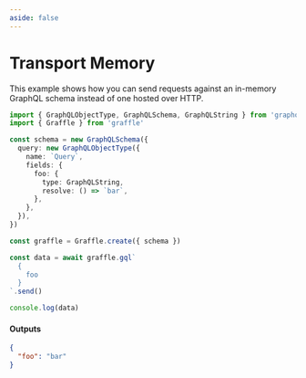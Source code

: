 ```yaml
---
aside: false
---
```


# Transport Memory

This example shows how you can send requests against an in-memory GraphQL schema instead of one hosted over HTTP.

<!-- dprint-ignore-start -->
```ts twoslash
import { GraphQLObjectType, GraphQLSchema, GraphQLString } from 'graphql'
import { Graffle } from 'graffle'

const schema = new GraphQLSchema({
  query: new GraphQLObjectType({
    name: `Query`,
    fields: {
      foo: {
        type: GraphQLString,
        resolve: () => `bar`,
      },
    },
  }),
})

const graffle = Graffle.create({ schema })

const data = await graffle.gql`
  {
    foo
  }
`.send()

console.log(data)
```
<!-- dprint-ignore-end -->

#### Outputs

<!-- dprint-ignore-start -->
```json
{
  "foo": "bar"
}
```
<!-- dprint-ignore-end -->
